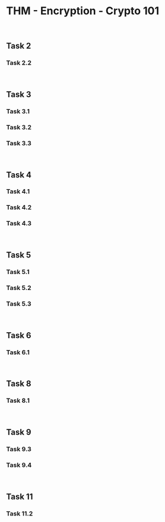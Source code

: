 # THM - Encryption - Crypto 101

<br>

## Task 2

### Task 2.2

> 

<br>

## Task 3

### Task 3.1

> 

### Task 3.2

> 

### Task 3.3

> 

<br>

## Task 4

### Task 4.1

> 

### Task 4.2

> 

### Task 4.3

> 

<br>

## Task 5

### Task 5.1

> 

### Task 5.2

> 

### Task 5.3

> 

<br>

## Task 6

### Task 6.1

> 

<br>

## Task 8

### Task 8.1

> 

<br>

## Task 9

### Task 9.3

> 

### Task 9.4

> 

<br>

## Task 11

### Task 11.2

> 

<br>

